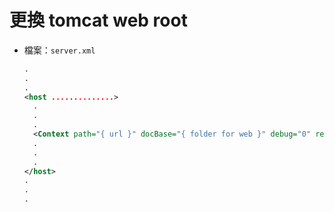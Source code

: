 # 更換 tomcat web root

* 檔案：`server.xml`  
  ```xml
  .
  .
  .
  <host ..............>
    .
    .
    .
    <Context path="{ url }" docBase="{ folder for web }" debug="0" reloadable="true"/>
    .
    .
    .
  </host>
  .
  .
  .
  ```

